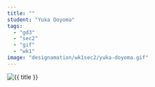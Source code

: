 ```yaml
---
title: ""
student: "Yuka Doyoma"
tags:
  - "gd3"
  - "sec2"
  - "gif"
  - "wk1"
image: "designamation/wk1sec2/yuka-doyoma.gif"
---
```


<img src="{{urls.media}}/{{ image }}" alt="{{ title }}"/>


